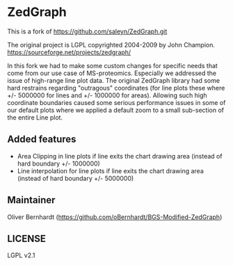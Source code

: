 # ZedGraph #

This is a fork of https://github.com/saleyn/ZedGraph.git

The original project is LGPL copyrighted 2004-2009 by John Champion.
https://sourceforge.net/projects/zedgraph/

In this fork we had to make some custom changes for specific needs that come from our use case of MS-proteomics.
Especially we addressed the issue of high-range line plot data.
The original ZedGraph library had some hard restrains regarding "outragous" coordinates (for line plots these where +/- 5000000 for lines and +/- 1000000 for areas).
Allowing such high coordinate boundaries caused some serious performance issues in some of our default plots where we applied a default zoom to a small sub-section of the entire
Line plot.

## Added features ##

* Area Clipping in line plots if line exits the chart drawing area (instead of hard boundary +/- 1000000)
* Line interpolation for line plots if line exits the chart drawing area (instead of hard boundary +/- 5000000)


## Maintainer ##

Oliver Bernhardt
(https://github.com/oBernhardt/BGS-Modified-ZedGraph)

## LICENSE ##

LGPL v2.1


